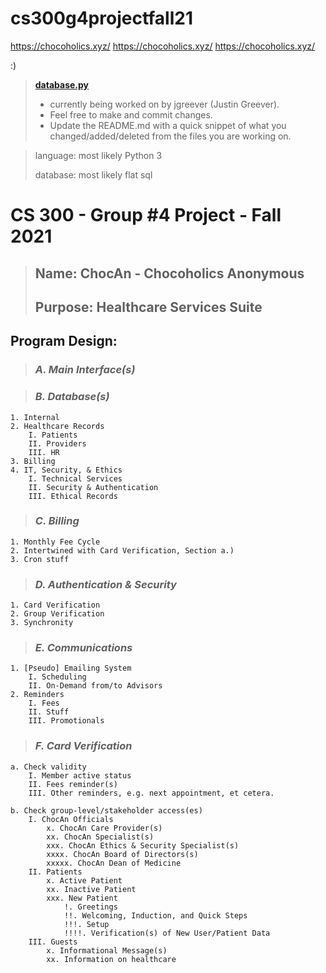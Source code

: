 # cs300g4projectfall21

https://chocoholics.xyz/
https://chocoholics.xyz/
https://chocoholics.xyz/

:)


> **[database.py](https://github.com/DebuggerDan/cs300g4projectfall21/blob/main/database/database.py)**
>* currently being worked on by jgreever (Justin Greever).
>* Feel free to make and commit changes.
>* Update the README.md with a quick snippet of what you changed/added/deleted from the files you are working on.

> language: most likely Python 3
>
>database: most likely flat sql

# CS 300 - Group #4 Project - Fall 2021

> ## Name: ChocAn - Chocoholics Anonymous
>
>## Purpose: Healthcare Services Suite

## Program Design:

> ### *A. Main Interface(s)*

> ### *B. Database(s)*

	1. Internal
	2. Healthcare Records
		I. Patients
		II. Providers
		III. HR
	3. Billing
	4. IT, Security, & Ethics
		I. Technical Services
		II. Security & Authentication
		III. Ethical Records

> ### *C. Billing*

	1. Monthly Fee Cycle
	2. Intertwined with Card Verification, Section a.)
	3. Cron stuff

> ### *D. Authentication & Security*

	1. Card Verification
	2. Group Verification
	3. Synchronity

> ### *E. Communications*

	1. [Pseudo] Emailing System
		I. Scheduling
		II. On-Demand from/to Advisors
	2. Reminders
		I. Fees
		II. Stuff
		III. Promotionals

> ### *F. Card Verification*

	a. Check validity
		I. Member active status
		II. Fees reminder(s)
		III. Other reminders, e.g. next appointment, et cetera.

	b. Check group-level/stakeholder access(es)
		I. ChocAn Officials
			x. ChocAn Care Provider(s)
			xx. ChocAn Specialist(s)
			xxx. ChocAn Ethics & Security Specialist(s)
			xxxx. ChocAn Board of Directors(s)
			xxxxx. ChocAn Dean of Medicine
		II. Patients
			x. Active Patient
			xx. Inactive Patient
			xxx. New Patient
				!. Greetings
				!!. Welcoming, Induction, and Quick Steps
				!!!. Setup
				!!!!. Verification(s) of New User/Patient Data
		III. Guests
			x. Informational Message(s)
			xx. Information on healthcare


